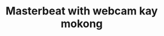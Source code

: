 ---
layout: post
title: Masterbeat with webcam kay mokong
duration: '14:09'
view: 205
rate: 2
video: 'https://flashservice.xvideos.com/embedframe/6293494'
category: 
 - pinay
 - pov
 - hd
 - beautiful
 - masterbate
tags: 
 - pinay-sex
 - nagparaos
 - nene
 - jackpot
 - flawless
 - masterbeat
 - webcam
 - show
priority: 0.9
changefreq: daily
---